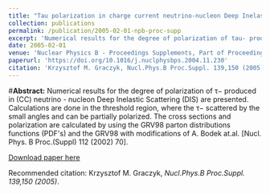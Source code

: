 ```yaml
---
title: "Tau polarization in charge current neutrino-nucleon Deep Inelastic Scattering"
collection: publications
permalink: /publication/2005-02-01-npb-proc-supp
excerpt: 'Numerical results for the degree of polarization of tau- produced in (CC) neutrino-nucleon Deep Inelastic Scattering (DIS) are presented. Calculations are done in the threshold region, where the tau- scattered by the small angles and can be partially polarized. The cross sections and polarization are calculated by using the GRV98 parton distributions functions (PDF's) and the GRV98 with modifications of A. Bodek at.al. (Nucl. Phys. B Proc.(Suppl) 112 (2002) 70).'
date: 2005-02-01
venue: 'Nuclear Physics B - Proceedings Supplements, Part of Proceedings, 3rd International Workshop on Neutrino-nucleus interactions in the few GeV region (NUINT 04) : Assergi, Italy, March 17-21, 2004'
paperurl: 'https://doi.org/10.1016/j.nuclphysbps.2004.11.230'
citation: 'Krzysztof M. Graczyk, Nucl.Phys.B Proc.Suppl. 139,150 (2005)'
---
```

#__Abstract:__ Numerical results for the degree of polarization of τ− produced in (CC) neutrino - nucleon Deep Inelastic Scattering (DIS) are presented. Calculations are done in the threshold region, where the τ− scattered by the small angles and can be partially polarized. The cross sections and polarization are calculated by using the GRV98 parton distributions functions (PDF's) and the GRV98 with modifications of A. Bodek at.al. [Nucl. Phys. B Proc.(Suppl) 112 (2002) 70]. 

[Download paper here](https://doi.org/10.1016/j.nuclphysbps.2004.11.230)

Recommended citation: Krzysztof M. Graczyk, <i>Nucl.Phys.B Proc.Suppl. 139,150 (2005)</i>.

